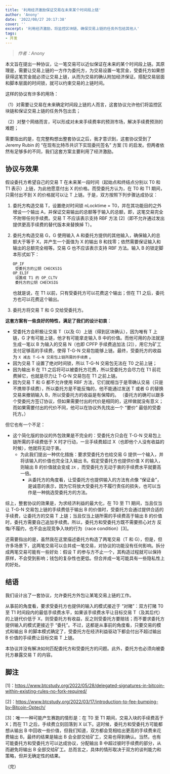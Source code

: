 ```yaml
---
title: '利用经济激励保证交易在未来某个时间段上链'
author: 'Anony'
date: '2022/08/27 20:17:38'
cover: ''
excerpt: '利用经济激励，将监控区块链、确保交易上链的任务外包给其他人'
tags:
- 开发
---
```



> *作者：Anony*



本文旨在提出一种协议，让一笔交易可以近似保证在未来的某个时间段上链。其原理是，需要让交易上链的一方作为委托方，为交易设置一笔赏金，受委托方如果想获得这笔赏金就必须让交易上链，从而为交易的确认附加经济保证。搭配交易层面和脚本层面的时间锁，就可以约束交易的上链时间。

这样的协议有许多的用场：

（1）对需要让交易在未来确定时间段上链的人而言，这套协议允许他们将监控区块链和保证交易上链的任务外包出去；

（2）对整个网络而言，可以形成对未来手续费率的预测市场，解决手续费预测的难题；

需要指出的是，在完整构想出整套协议之后，我才意识到，这套协议受到了Jeremy Rubin 的 “在现有比特币共识下实现委托签名” 方案 [1] 的启发。但两者依然有足够多的不同，我们这套方案主要利用了经济激励。

## 协议与效果

假设委托方希望自己的交易 T 在未来某一段时间（起始点和终结点分别以 T0 和 T1 表示）上链，为此他愿意付出 X 的价格。而受委托方认为，在 T0 和 T1 期间，只需付出不到 X 的价格就可以让 T 上链。于是，双方按照下列步骤达成协议：

1. 委托方构造交易 T，设置绝对时间锁 nLocktime = T0，并在其功能目的之外增设一个输出 A，并保证交易输出的总额等于输入的总额，即，这笔交易完全不附带任何手续费。交易 T 不应该表示支持 RBF 方法 [2]（即不允许通过发出提供更高手续费的替代版本来替换掉 T）。

2. 委托方构造交易 G，G 使用输入 A 和委托方提供的其他输入，确保输入的总额大于等于 X，并产生一个面值为 X 的输出 B 和找零；依然需要保证输入和输出的总额完全相等。交易 G 也不应该表示支持 RBF 方法。输入 B 的锁定脚本形式如下：

   ```bash
   OP_IF
   	受委托方的公钥 CHECKSIG
   OP_ELIF
   	设置成 T1 的 OP_CLTV
   	委托方的公钥 CHECKSIG
   ```

   也就是说，在 T1 以前，只有受委托方可以花费这个输出；但在 T1 之后，委托方也可以花费这个输出。

3. 委托方将交易 T 和 G 交给受委托方。

**这套方案有一些良好的特性，满足了我们的设计初衷**：

- 受委托方会积极让交易 T（以及 G）上链（得到区块确认），因为唯有 T 上链，G 才有可能上链，他才有可能拿走输入 B 中的价值。而他可用的办法就是生成一笔以 B 为输入的交易 N（也即 CPFP 手续费追加法 [2]），用它为矿工支付足够高的手续费，使得 T-G-N 交易包能够上链。最终，受委托方的收益为  ` X 减去 T-G-N 交易包上链所需的手续费 ` 。
- 因为交易 T 设置了绝对时间锁，所以 T-G-N 交易包无法在 T0 之前上链；
- 因为输出 B 在 T1 之后将可以被委托方花费，所以受委托方会尽力在 T1 前花费掉它，也就是尽力让 T-G-N 交易包在 T1 之前上链。
- 因为交易 T 和 G 都不允许使用 RBF 方法，它们就相当于是零确认交易（只是不携带手续费），所以委托方是不能反悔的，他不能通过发送 T 或者 G 的替换交易来撤销输入 B，所以受委托方的收益是有保障的。 （委托方的确可以跟多个受委托方签订协议，但如果需要付出的代价是相同的，这样做就没有意义；而如果需要付出的代价不同，他可以在协议外先找出一个 “要价” 最低的受委托方。）

但它也有一个不足：

- 这个简化版的协议的外包效果是不完全的：受委托方只会在 T-G-N 交易包上链所需的手续费低于 X 时才行动，一旦手续费超过 X（也即他个人没有收益的时候），他就将无动于衷。
  - 为此我们提出一种优化措施：要求受委托方也给交易 G 提供一个输入，并将该输入的价值也完全注入输出 B。假定受委托方也提供价值 X 的输入，则输出 B 的价值就会变成  ` 2X ` ，而受委托方无动于衷的手续费水平就要高一倍。
    - 从委托方的角度看，让受委托方也提供输入的方法有点像 “保证金”，是诚意的表示，因为它将放大受委托方不履行责任的损失，也可以当作是一种挑选受委托方的方法。

综上，整套协议的效果是，为求经济利益的最大化，在 T0 至 T1 期间，当且仅当让 T-G-N 交易包上链的手续费低于输出 B 的价值时，受委托方会通过提供合适的手续费，让委托方的交易 T 上链；当且仅当上链所需的手续费高于输出 B 的价值时，委托方需要自己追加手续费。所以，委托方和受委托方既不需要担心对方 反悔/不履约，也不会出现竞争入块的行为（race condition）[3]。

还需要指出的是，虽然我在这里描述委托方构造了两笔交易（T 和 G），但是，但许多场景下，这两笔交易可以合并成一笔交易，对协议的功能没有任何影响。拆分成两笔交易可能有一些好处：假设 T 的参与方不止一个，其构造过程就可以保持原样，不会受到影响；钱包的复杂性也更低。但合并成一笔可能具有一些隐私性上的好处。

## 结语

我们设计出了一套协议，允许委托方外包让某笔交易上链的工作。

从事前的角度看，要求受委托方也提供的输入的模式接近于 “对赌”：双方打赌 T0 至 T1 时间段内的最低手续费水平，如果该手续费水平让目标交易 T（及其后代）的上链代价低于 X，则受委托方有收益，反之则受委托方要赔钱；而不要求委托方提供输入的模式更接近于 “委托”。不过，这都是从事前的角度看，只要交易的模式和输出 B 的脚本模式确定了，受委托方在经济利益驱动下都会付出不超过输出 B 价值的手续费让目标交易 T 上链。 

本协议并没有解决如何匹配委托方和受委托方的问题。此外，委托方也必须向被委托方暴露交易 T 的内容。

## 脚注

[1]：https://www.btcstudy.org/2022/05/28/delegated-signatures-in-bitcoin-within-existing-rules-no-fork-required/

[2]：https://www.btcstudy.org/2022/03/17/introduction-to-fee-bumping-by-Bitcoin-Optech/

[3]：唯一一种可能产生赛跑的情形是：在 T0 至 T1 期间，交易入块的手续费高于 X；而在 T1 之后，手续费立刻回落到 X 以下。这时候，委托方和受委托方可能都想从输出 B 中回收一些价值，但我们知道，双方都会竞相给出更高的手续费来花费输出 B，最终的结果是输出 B 会全部交给矿工，交易也得到确认。当然，也有可能委托方和受委托方可以达成协议，分配输出 B 中超过彼时手续费的部分，从而避免将输出 B 全部交给矿工。总而言之，具体的情形取决于双方的谈判能力和策略，但并无确定性的结果。

（完）